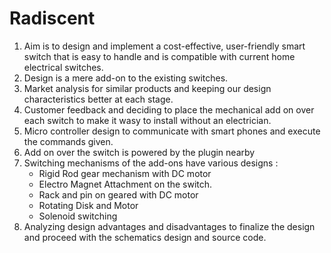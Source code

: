 # Radiscent

1. Aim is to design and implement a cost-effective, user-friendly smart switch that is easy to handle and is compatible with current home electrical switches. 
2. Design is a mere add-on to the existing switches.
3. Market analysis for similar products and keeping our design characteristics better at each stage.
4. Customer feedback and deciding to place the mechanical add on over each switch to make it wasy to install without an electrician.
5. Micro controller design to communicate with smart phones and execute the commands given.
6. Add on over the switch is powered by the plugin nearby
7. Switching mechanisms of the add-ons have various designs :
      * Rigid Rod gear mechanism with DC motor
      * Electro Magnet Attachment on the switch.
      * Rack and pin on geared with DC motor
      * Rotating Disk and Motor
      * Solenoid switching
8. Analyzing design advantages and disadvantages to finalize the design and proceed with the schematics design and source code.
